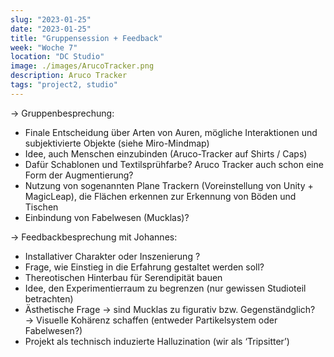 ```yaml
---
slug: "2023-01-25"
date: "2023-01-25"
title: "Gruppensession + Feedback"
week: "Woche 7"
location: "DC Studio"
image: ./images/ArucoTracker.png
description: Aruco Tracker
tags: "project2, studio"
---
```

→ Gruppenbesprechung:
- Finale Entscheidung über Arten von Auren, mögliche Interaktionen und subjektivierte Objekte (siehe Miro-Mindmap)
- Idee, auch Menschen einzubinden (Aruco-Tracker auf Shirts / Caps)
- Dafür Schablonen und Textilsprühfarbe? Aruco Tracker auch schon eine Form der Augmentierung?
- Nutzung von sogenannten Plane Trackern (Voreinstellung von Unity + MagicLeap), die Flächen erkennen zur Erkennung von Böden und Tischen
- Einbindung von Fabelwesen (Mucklas)?

→ Feedbackbesprechung mit Johannes:
- Installativer Charakter oder Inszenierung ?
- Frage, wie Einstieg in die Erfahrung gestaltet werden soll? 
- Thereotischen Hinterbau für Serendipität bauen
- Idee, den Experimentierraum zu begrenzen (nur gewissen Studioteil betrachten)
- Ästhetische Frage → sind Mucklas zu figurativ bzw. Gegenständglich? → Visuelle Kohärenz schaffen (entweder Partikelsystem oder Fabelwesen?)
- Projekt als technisch induzierte Halluzination (wir als ‘Tripsitter’)